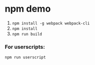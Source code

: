 npm demo
========

1. `npm install -g webpack webpack-cli`
2. `npm install`
3. `npm run build`

### For userscripts:

`npm run userscript`